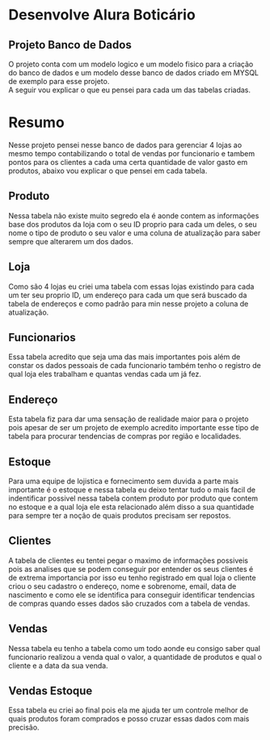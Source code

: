 # Desenvolve Alura Boticário
## Projeto Banco de Dados

O projeto conta com um modelo logico e um modelo fisico para a criação do banco de dados e um modelo desse banco de dados criado em MYSQL de exemplo para esse projeto.<br>
A seguir vou explicar o que eu pensei para cada um das tabelas criadas.<br>

# Resumo
Nesse projeto pensei nesse banco de dados para gerenciar 4 lojas ao mesmo tempo contabilizando o total de vendas por funcionario e tambem pontos para os clientes a cada uma certa quantidade de valor gasto em produtos, abaixo vou explicar o que pensei em cada tabela.

## Produto
Nessa tabela não existe muito segredo ela é aonde contem as informações base dos produtos da loja com o seu ID proprio para cada um deles, o seu nome o tipo de produto o seu valor e uma coluna de atualização para saber sempre que alterarem um dos dados.

## Loja
Como são 4 lojas eu criei uma tabela com essas lojas existindo para cada um ter seu proprio ID, um endereço para cada um que será buscado da tabela de endereços e como padrão para min nesse projeto a coluna de atualização.

## Funcionarios
Essa tabela acredito que seja uma das mais importantes pois além de constar os dados pessoais de cada funcionario também tenho o registro de qual loja eles trabalham e quantas vendas cada um já fez.

## Endereço
Esta tabela fiz para dar uma sensação de realidade maior para o projeto pois apesar de ser um projeto de exemplo acredito importante esse tipo de tabela para procurar tendencias de compras por região e localidades.

## Estoque 
Para uma equipe de lojistica e fornecimento sem duvida a parte mais importante é o estoque e nessa tabela eu deixo tentar tudo o mais facil de indentificar possivel nessa tabela contem produto por produto que contem no estoque e a qual loja ele esta relacionado além disso a sua quantidade para sempre ter a noção de quais produtos precisam ser repostos.

## Clientes
A tabela de clientes eu tentei pegar o maximo de informações possiveis pois as analises que se podem conseguir por entender os seus clientes é de extrema importancia por isso eu tenho registrado em qual loja o cliente criou o seu cadastro o endereço, nome e sobrenome, email, data de nascimento e como ele se identifica para conseguir identificar tendencias de compras quando esses dados são cruzados com a tabela de vendas.

## Vendas
Nessa tabela eu tenho a tabela como um todo aonde eu consigo saber qual funcionario realizou a venda qual o valor, a quantidade de produtos e qual o cliente e a data da sua venda.

## Vendas Estoque
Essa tabela eu criei ao final pois ela me ajuda ter um controle melhor de quais produtos foram comprados e posso cruzar essas dados com mais precisão.

